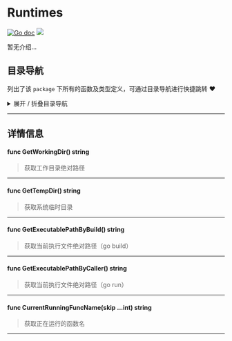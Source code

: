 # Runtimes

[![Go doc](https://img.shields.io/badge/go.dev-reference-brightgreen?logo=go&logoColor=white&style=flat)](https://pkg.go.dev/github.com/kercylan98/minotaur)
![](https://img.shields.io/badge/Email-kercylan@gmail.com-green.svg?style=flat)

暂无介绍...


## 目录导航
列出了该 `package` 下所有的函数及类型定义，可通过目录导航进行快捷跳转 ❤️
<details>
<summary>展开 / 折叠目录导航</summary>


> 包级函数定义

|函数名称|描述
|:--|:--
|[GetWorkingDir](#GetWorkingDir)|获取工作目录绝对路径
|[GetTempDir](#GetTempDir)|获取系统临时目录
|[GetExecutablePathByBuild](#GetExecutablePathByBuild)|获取当前执行文件绝对路径（go build）
|[GetExecutablePathByCaller](#GetExecutablePathByCaller)|获取当前执行文件绝对路径（go run）
|[CurrentRunningFuncName](#CurrentRunningFuncName)|获取正在运行的函数名



</details>


***
## 详情信息
#### func GetWorkingDir() string
<span id="GetWorkingDir"></span>
> 获取工作目录绝对路径

***
#### func GetTempDir() string
<span id="GetTempDir"></span>
> 获取系统临时目录

***
#### func GetExecutablePathByBuild() string
<span id="GetExecutablePathByBuild"></span>
> 获取当前执行文件绝对路径（go build）

***
#### func GetExecutablePathByCaller() string
<span id="GetExecutablePathByCaller"></span>
> 获取当前执行文件绝对路径（go run）

***
#### func CurrentRunningFuncName(skip ...int) string
<span id="CurrentRunningFuncName"></span>
> 获取正在运行的函数名

***
